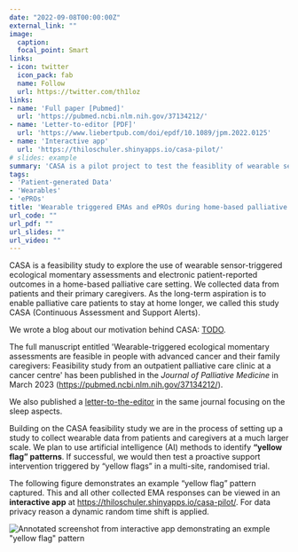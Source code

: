 ```yaml
---
date: "2022-09-08T00:00:00Z"
external_link: ""
image:
  caption: 
  focal_point: Smart
links:
- icon: twitter
  icon_pack: fab
  name: Follow
  url: https://twitter.com/th1loz
links:
- name: 'Full paper [Pubmed]'
  url: 'https://pubmed.ncbi.nlm.nih.gov/37134212/'
- name: 'Letter-to-editor [PDF]'
  url: 'https://www.liebertpub.com/doi/epdf/10.1089/jpm.2022.0125'
- name: 'Interactive app'
  url: 'https://thiloschuler.shinyapps.io/casa-pilot/'
# slides: example
summary: 'CASA is a pilot project to test the feasiblity of wearable sensor-triggered ecological momentary assessments and electronic patient-reported outcomes in a home-based palliative care setting. We collected data from patients and their primary caregivers.'
tags:
- 'Patient-generated Data'
- 'Wearables'
- 'ePROs'
title: 'Wearable triggered EMAs and ePROs during home-based palliative care (the CASA project)'
url_code: ""
url_pdf: ""
url_slides: ""
url_video: ""
---
```


CASA is a feasibility study to explore the use of wearable sensor-triggered ecological momentary assessments and electronic patient-reported outcomes in a home-based palliative care setting. We collected data from patients and their primary caregivers. As the long-term aspiration is to enable palliative care patients to stay at home longer, we called this study CASA (Continuous Assessment and Support Alerts).

We wrote a blog about our motivation behind CASA: [TODO]().

The full manuscript entitled 'Wearable-triggered ecological momentary assessments are feasible in people with advanced cancer and their family caregivers: Feasibility study from an outpatient palliative care clinic at a cancer centre' has been published in the *Journal of Palliative Medicine* in March 2023 (https://pubmed.ncbi.nlm.nih.gov/37134212/).

We also published a [letter-to-the-editor](https://www.liebertpub.com/doi/epdf/10.1089/jpm.2022.0125) in the same journal focusing on the sleep aspects.

Building on the CASA feasibility study we are in the process of setting up a study to collect wearable data from patients and caregivers at a much larger scale. We plan to use artificial intelligence (AI) methods to identify __“yellow flag” patterns__. If successful, we would then test a proactive support intervention triggered by “yellow flags” in a multi-site, randomised trial.

The following figure demonstrates an example “yellow flag” pattern captured. This and all other collected EMA responses can be viewed in an __interactive app__ at https://thiloschuler.shinyapps.io/casa-pilot/. For data privacy reason a dynamic random time shift is applied. 

![Annotated screenshot from interactive app demonstrating an exmple "yellow flag" pattern ](/media/yellow_flag_example_caption.png)